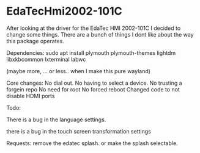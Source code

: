 # EdaTecHmi2002-101C
After looking at the driver for the EdaTec HMI 2002-101C I decided to change some things. There are a bunch of things I dont like about the way this package operates.

Dependencies: 
sudo apt install plymouth plymouth-themes lightdm libxkbcommon lxterminal labwc

(maybe more, ... or less.. when I make this pure wayland)

Core changes:
No dial out.
No having to select a device.
No trusting a forgein repo
No need for root
No forced reboot
Changed code to not disable HDMI ports

Todo:

There is a bug in the language settings.

there is a bug in the touch screen transformation settings


Requests:
remove the edatec splash. or make the splash selectable.
